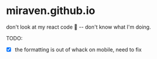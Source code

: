 # miraven.github.io
don't look at my react code 🫣 -- don't know what I'm doing. 

TODO:

- [x] the formatting is out of whack on mobile, need to fix
